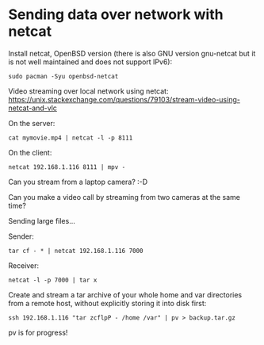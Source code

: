 # Sending data over network with netcat

Install netcat, OpenBSD version (there is also GNU version gnu-netcat but it is not well maintained and does not support IPv6):
```
sudo pacman -Syu openbsd-netcat
```

Video streaming over local network using netcat:
<https://unix.stackexchange.com/questions/79103/stream-video-using-netcat-and-vlc>

On the server:
```
cat mymovie.mp4 | netcat -l -p 8111
```

On the client:
```
netcat 192.168.1.116 8111 | mpv -
```

Can you stream from a laptop camera? :-D

Can you make a video call by streaming from two cameras at the same time?

Sending large files...

Sender:
```
tar cf - * | netcat 192.168.1.116 7000
```

Receiver:
```
netcat -l -p 7000 | tar x
```

Create and stream a tar archive of your whole home and var directories from a remote host, without explicitly storing it into disk first:
```
ssh 192.168.1.116 "tar zcflpP - /home /var" | pv > backup.tar.gz
```

pv is for progress!

